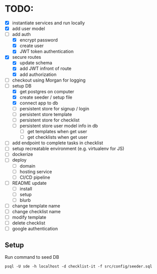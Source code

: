 # TODO:
- [x] instantiate services and run locally
- [x] add user model
- [ ] add auth
    - [x] encrypt password
    - [x] create user
    - [x] JWT token authentication
- [x] secure routes
    - [x] update schema
    - [x] add JWT infront of route
    - [x] add authorization
- [ ] checkout using Morgan for logging
- [ ] setup DB
    - [x] get postgres on computer
    - [x] create seeder / setup file
    - [x] connect app to db
    - [ ] persistent store for signup / login
    - [ ] persistent store template
    - [ ] persistent store for checklist
    - [ ] persistent store user model info in db
        - [ ] get templates when get user
        - [ ] get checklists when get user 
- [ ] add endpoint to complete tasks in checklist
- [ ] setup recreatable environment (e.g. virtualenv for JS)
- [ ] dockerize
- [ ] deploy
    - [ ] domain
    - [ ] hosting service
    - [ ] CI/CD pipeline
- [ ] README update
    - [ ] install
    - [ ] setup
    - [ ] blurb
- [ ] change template name
- [ ] change checklist name
- [ ] modify template
- [ ] delete checklist
- [ ] google authentication

## Setup

Run command to seed DB
```(bash)
psql -U sde -h localhost -d checklist-it -f src/config/seeder.sql
```